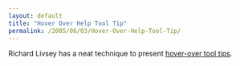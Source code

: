 ```yaml
---
layout: default
title: "Hover Over Help Tool Tip"
permalink: /2005/06/03/Hover-Over-Help-Tool-Tip/
---
```


Richard Livsey has a neat technique to present <a href="http://livsey.org/2005/03/17/help-tips-experiment/" target="_blank">hover-over tool tips</a>.<br/>
